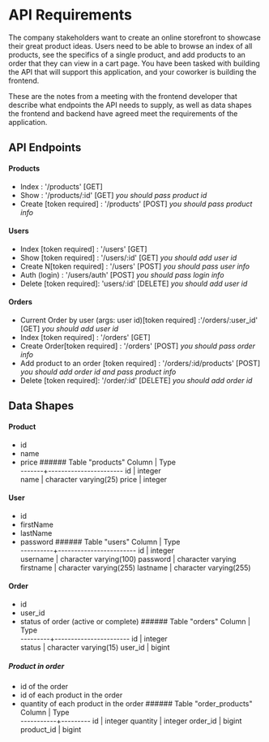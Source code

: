 # API Requirements
The company stakeholders want to create an online storefront to showcase their great product ideas. Users need to be able to browse an index of all products, see the specifics of a single product, and add products to an order that they can view in a cart page. You have been tasked with building the API that will support this application, and your coworker is building the frontend.

These are the notes from a meeting with the frontend developer that describe what endpoints the API needs to supply, as well as data shapes the frontend and backend have agreed meet the requirements of the application. 

## API Endpoints
#### Products
- Index : '/products' [GET]
- Show : '/products/:id' [GET] *you should pass product id*
- Create [token required] : '/products' [POST] *you should pass product info*


#### Users
- Index [token required] : '/users' [GET]
- Show [token required] : '/users/:id' [GET] *you should add user id*
- Create N[token required] : '/users' [POST] *you should pass user info*
- Auth (login) : '/users/auth' [POST] *you should pass login info*
- Delete [token required]: 'users/:id' [DELETE] *you should add user id*

#### Orders
- Current Order by user (args: user id)[token required] :'/orders/:user_id' [GET] *you should add user id*
- Index [token required] : '/orders' [GET]
- Create Order[token required] : '/orders' [POST] *you should pass order info*
- Add product to an order [token required] : '/orders/:id/products' [POST] *you should add order id and pass product info*
- Delete [token required]: '/order/:id' [DELETE] *you should add order id*

## Data Shapes
#### Product
-  id
- name
- price
       ###### Table "products"
        Column |         Type                         
        -------+-----------------------
        id     | integer               
        name   | character varying(25) 
        price  | integer               

#### User
- id
- firstName
- lastName
- password
       ###### Table "users"
         Column   |          Type                
        ----------+------------------------
        id        | integer                
        username  | character varying(100) 
        password  | character varying      
        firstname | character varying(255) 
        lastname  | character varying(255) 
#### Order 
- id
- user_id
- status of order (active or complete)
       ###### Table "orders"
        Column  |         Type                        
       ---------+-----------------------
       id       | integer              
       status   | character varying(15) 
       user_id  | bigint              

##### Product in order 
- id of the order
- id of each product in the order
- quantity of each product in the order
       ###### Table "order_products"
        Column     |  Type          
        -----------+---------
        id         | integer 
        quantity   | integer 
        order_id   | bigint   
        product_id | bigint   


